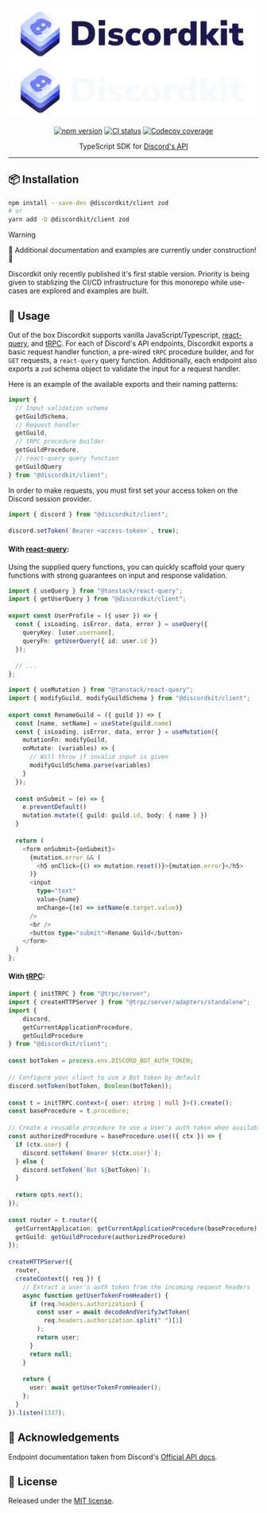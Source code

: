 <div align="center">

![Discordkit](./static/logo-light.svg#gh-light-mode-only)
![Discordkit](./static/logo-dark.svg#gh-dark-mode-only)

[![npm version](https://img.shields.io/npm/v/@discordkit/client.svg?style=flat)](https://www.npmjs.com/package/@discordkit/client)
[![CI status](https://github.com/discordkit/discordkit/actions/workflows/ci.yml/badge.svg)](https://github.com/discordkit/discordkit/actions/workflows/ci.yml)
[![Codecov coverage](https://codecov.io/gh/discordkit/discordkit/branch/master/graph/badge.svg)](https://codecov.io/gh/discordkit/discordkit)

TypeScript SDK for [Discord's API](https://discord.com/developers/docs)

</div>

---

## 📦 Installation

```bash
npm install --save-dev @discordkit/client zod
# or
yarn add -D @discordkit/client zod
```

> [!WARNING]
>
> 🚧 Additional documentation and examples are currently under construction! 🚧
>
> Discordkit only recently published it's first stable version. Priority is being given to stablizing the CI/CD infrastructure for this monorepo while use-cases are explored and examples are built.

## 🔧 Usage

Out of the box Discordkit supports vanilla JavaScript/Typescript, [react-query](https://tanstack.com/query/latest), and [tRPC](https://trpc.io/). For each of Discord's API endpoints, Discordkit exports a basic request handler function, a pre-wired `tRPC` procedure builder, and for `GET` requests, a `react-query` query function. Additionally, each endpoint also exports a `zod` schema object to validate the input for a request handler.

Here is an example of the available exports and their naming patterns:

```ts
import {
  // Input validation schema
  getGuildSchema,
  // Request handler
  getGuild,
  // tRPC procedure builder
  getGuildProcedure,
  // react-query query function
  getGuildQuery
} from "@discordkit/client";
```

In order to make requests, you must first set your access token on the Discord session provider.

```ts
import { discord } from "@discordkit/client";

discord.setToken(`Bearer <access-token>`, true);
```

#### With [react-query](https://tanstack.com/query/latest):

Using the supplied query functions, you can quickly scaffold your query functions with strong guarantees on input and response validation.

```ts
import { useQuery } from "@tanstack/react-query";
import { getUserQuery } from "@discordkit/client";

export const UserProfile = ({ user }) => {
  const { isLoading, isError, data, error } = useQuery({
    queryKey: [user.username],
    queryFn: getUserQuery({ id: user.id })
  });

  // ...
};
```

```ts
import { useMutation } from "@tanstack/react-query";
import { modifyGuild, modifyGuildSchema } from "@discordkit/client";

export const RenameGuild = ({ guild }) => {
  const [name, setName] = useState(guild.name)
  const { isLoading, isError, data, error } = useMutation({
    mutationFn: modifyGuild,
    onMutate: (variables) => {
      // Will throw if invalid input is given
      modifyGuildSchema.parse(variables)
    }
  });

  const onSubmit = (e) => {
    e.preventDefault()
    mutation.mutate({ guild: guild.id, body: { name } })
  }

  return (
    <form onSubmit={onSubmit}>
      {mutation.error && (
        <h5 onClick={() => mutation.reset()}>{mutation.error}</h5>
      )}
      <input
        type="text"
        value={name}
        onChange={(e) => setName(e.target.value)}
      />
      <br />
      <button type="submit">Rename Guild</button>
    </form>
  )
};
```

#### With [tRPC](https://trpc.io/):

```ts
import { initTRPC } from "@trpc/server";
import { createHTTPServer } from "@trpc/server/adapters/standalone";
import {
    discord,
    getCurrentApplicationProcedure,
    getGuildProcedure
} from "@discordkit/client";

const botToken = process.env.DISCORD_BOT_AUTH_TOKEN;

// Configure your client to use a Bot token by default
discord.setToken(botToken, Boolean(botToken));

const t = initTRPC.context<{ user: string | null }>().create();
const baseProcedure = t.procedure;

// Create a reusable procedure to use a User's auth token when available
const authorizedProcedure = baseProcedure.use(({ ctx }) => {
  if (ctx.user) {
    discord.setToken(`Bearer ${ctx.user}`);
  } else {
    discord.setToken(`Bot ${botToken}`);
  }

  return opts.next();
});

const router = t.router({
  getCurrentApplication: getCurrentApplicationProcedure(baseProcedure),
  getGuild: getGuildProcedure(authorizedProcedure)
});

createHTTPServer({
  router,
  createContext({ req }) {
    // Extract a user's auth token from the incoming request headers
    async function getUserTokenFromHeader() {
      if (req.headers.authorization) {
        const user = await decodeAndVerifyJwtToken(
          req.headers.authorization.split(" ")[1]
        );
        return user;
      }
      return null;
    }

    return {
      user: await getUserTokenFromHeader();
    };
  }
}).listen(1337);
```

## 📣 Acknowledgements

Endpoint documentation taken from Discord's [Official API docs](https://discord.com/developers/docs/).

## 🥂 License

Released under the [MIT license](https://github.com/Saeris/discordkit/blob/master/LICENSE.md).
